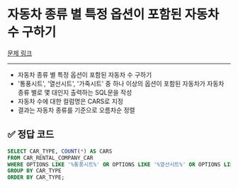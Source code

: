# 자동차 종류 별 특정 옵션이 포함된 자동차 수 구하기

[문제 링크](https://school.programmers.co.kr/learn/courses/30/lessons/151137)

---

- 자동차 종류 별 특정 옵션이 포함된 자동차 수 구하기
- '통풍시트', '열선시트', '가죽시트' 중 하나 이상의 옵션이 포함된 자동차가 자동차 종류 별로 몇 대인지 출력하는 SQL문을 작성
- 자동차 수에 대한 컬럼명은 CARS로 지정
- 결과는 자동차 종류를 기준으로 오름차순 정렬

## ✅ 정답 코드

```sql
SELECT CAR_TYPE, COUNT(*) AS CARS
FROM CAR_RENTAL_COMPANY_CAR
WHERE OPTIONS LIKE '%통풍시트%' OR OPTIONS LIKE '%열선시트%' OR OPTIONS LIKE '%가죽시트%'
GROUP BY CAR_TYPE
ORDER BY CAR_TYPE;
```
